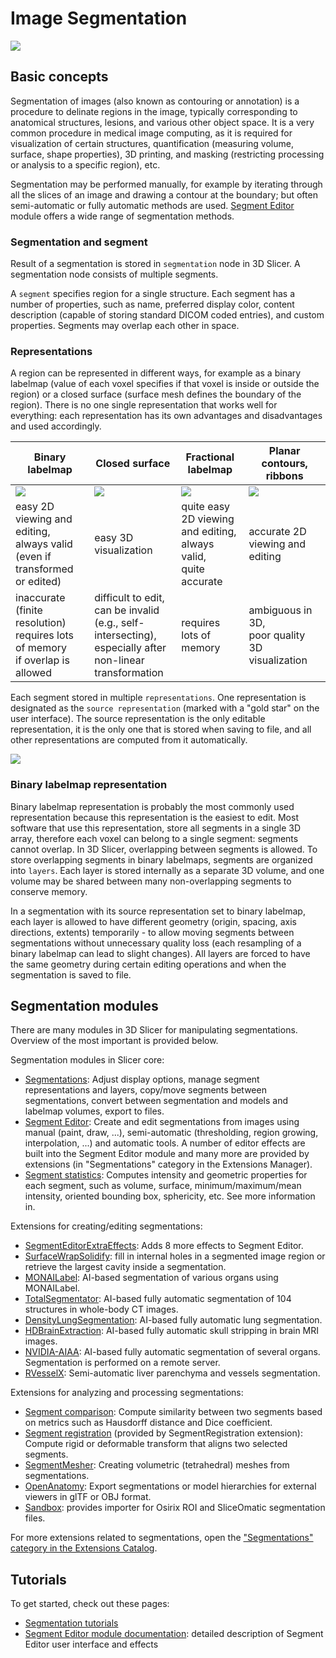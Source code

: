 # Image Segmentation

![](https://github.com/Slicer/Slicer/releases/download/docs-resources/image_segmentation_views.png)

## Basic concepts

Segmentation of images (also known as contouring or annotation) is a procedure to delinate regions in the image, typically corresponding to anatomical structures, lesions, and various other object space.
It is a very common procedure in medical image computing, as it is required for visualization of certain structures, quantification (measuring volume, surface, shape properties), 3D printing, and masking (restricting processing or analysis to a specific region), etc.

Segmentation may be performed manually, for example by iterating through all the slices of an image and drawing a contour at the boundary; but often semi-automatic or fully automatic methods are used. [Segment Editor](modules/segmenteditor.md) module offers a wide range of segmentation methods.

### Segmentation and segment

Result of a segmentation is stored in `segmentation` node in 3D Slicer. A segmentation node consists of multiple segments.

A `segment` specifies region for a single structure. Each segment has a number of properties, such as name, preferred display color, content description (capable of storing standard DICOM coded entries), and custom properties. Segments may overlap each other in space.

### Representations

A region can be represented in different ways, for example as a binary labelmap (value of each voxel specifies if that voxel is inside or outside the region) or a closed surface (surface mesh defines the boundary of the region). There is no one single representation that works well for everything: each representation has its own advantages and disadvantages and used accordingly.

| Binary labelmap                                                               | Closed surface                                                                                          | Fractional labelmap                                             | Planar contours, ribbons                       |
|-------------------------------------------------------------------------------|---------------------------------------------------------------------------------------------------------|-----------------------------------------------------------------|------------------------------------------------|
| ![](https://github.com/Slicer/Slicer/releases/download/docs-resources/image_segmentation_binary_labelmap.png)                                         | ![](https://github.com/Slicer/Slicer/releases/download/docs-resources/image_segmentation_closed_surface.png)                                                                    | ![](https://github.com/Slicer/Slicer/releases/download/docs-resources/image_segmentation_fractional_labelmap.png)                       | ![](https://github.com/Slicer/Slicer/releases/download/docs-resources/image_segmentation_planar_contour_ribbon.png)    |
| easy 2D viewing and editing, <br>always valid (even if<br>transformed or edited)     | easy 3D visualization                                                                                   | quite easy 2D viewing<br>and editing,<br>always valid,<br>quite accurate | accurate 2D viewing and editing                |
| inaccurate (finite resolution)<br>requires lots of memory<br>if overlap is allowed | difficult to edit,<br>can be invalid<br>(e.g., self-intersecting),<br>especially after non-linear<br>transformation | requires lots of memory                                         | ambiguous in 3D,<br>poor quality<br>3D visualization |

Each segment stored in multiple `representations`. One representation is designated as the `source representation` (marked with a "gold star" on the user interface). The source representation is the only editable representation, it is the only one that is stored when saving to file, and all other representations are computed from it automatically.

![](https://github.com/Slicer/Slicer/releases/download/docs-resources/image_segmentation_representations.png)

### Binary labelmap representation

Binary labelmap representation is probably the most commonly used representation because this representation is the easiest to edit. Most software that use this representation, store all segments in a single 3D array, therefore each voxel can belong to a single segment: segments cannot overlap. In 3D Slicer, overlapping between segments is allowed. To store overlapping segments in binary labelmaps, segments are organized into `layers`. Each layer is stored internally as a separate 3D volume, and one volume may be shared between many non-overlapping segments to conserve memory.

In a segmentation with its source representation set to binary labelmap, each layer is allowed to have different geometry (origin, spacing, axis directions, extents) temporarily - to allow moving segments between segmentations without unnecessary quality loss (each resampling of a binary labelmap can lead to slight changes). All layers are forced to have the same geometry during certain editing operations and when the segmentation is saved to file.

## Segmentation modules

There are many modules in 3D Slicer for manipulating segmentations. Overview of the most important is provided below.

Segmentation modules in Slicer core:
- [Segmentations](modules/segmentations.md): Adjust display options, manage segment representations and layers, copy/move segments between segmentations, convert between segmentation and models and labelmap volumes, export to files.
- [Segment Editor](modules/segmenteditor.md): Create and edit segmentations from images using manual (paint, draw, ...), semi-automatic (thresholding, region growing, interpolation, ...) and automatic tools. A number of editor effects are built into the Segment Editor module and many more are provided by extensions (in "Segmentations" category in the Extensions Manager).
- [Segment statistics](modules/segmentstatistics.md): Computes intensity and geometric properties for each segment, such as volume, surface, minimum/maximum/mean intensity, oriented bounding box, sphericity, etc. See more information in.

Extensions for creating/editing segmentations:
- [SegmentEditorExtraEffects](https://github.com/lassoan/SlicerSegmentEditorExtraEffects): Adds 8 more effects to Segment Editor.
- [SurfaceWrapSolidify](https://github.com/sebastianandress/Slicer-SurfaceWrapSolidify): fill in internal holes in a segmented image region or retrieve the largest cavity inside a segmentation.
- [MONAILabel](https://github.com/Project-MONAI/MONAILabel/tree/main/plugins/slicer/MONAILabel): AI-based segmentation of various organs using MONAILabel.
- [TotalSegmentator](https://github.com/lassoan/SlicerTotalSegmentator): AI-based fully automatic segmentation of 104 structures in whole-body CT images.
- [DensityLungSegmentation](https://github.com/pzaffino/SlicerDensityLungSegmentation): AI-based fully automatic lung segmentation.
- [HDBrainExtraction](https://github.com/lassoan/SlicerHDBrainExtraction): AI-based fully automatic skull stripping in brain MRI images.
- [NVIDIA-AIAA](https://github.com/NVIDIA/ai-assisted-annotation-client/tree/master/slicer-plugin): AI-based fully automatic segmentation of several organs. Segmentation is performed on a remote server.
- [RVesselX](https://github.com/R-Vessel-X/SlicerRVXLiverSegmentation): Semi-automatic liver parenchyma and vessels segmentation.

Extensions for analyzing and processing segmentations:
- [Segment comparison](https://www.slicer.org/wiki/Documentation/Nightly/Modules/SegmentComparison): Compute similarity between two segments based on metrics such as Hausdorff distance and Dice coefficient.
- [Segment registration](https://github.com/SlicerRt/SegmentRegistration) (provided by SegmentRegistration extension):
Compute rigid or deformable transform that aligns two selected segments.
- [SegmentMesher](https://github.com/lassoan/SlicerSegmentMesher): Creating volumetric (tetrahedral) meshes from segmentations.
- [OpenAnatomy](https://github.com/PerkLab/SlicerOpenAnatomy): Export segmentations or model hierarchies for external viewers in glTF or OBJ format.
- [Sandbox](https://github.com/PerkLab/SlicerSandbox): provides importer for Osirix ROI and SliceOmatic segmentation files.

For more extensions related to segmentations, open the ["Segmentations" category in the Extensions Catalog](https://extensions.slicer.org/catalog/Segmentation/30893/win).

## Tutorials

To get started, check out these pages:
- [Segmentation tutorials](https://training.slicer.org/#segmentation-tutorials)
- [Segment Editor module documentation](modules/segmenteditor.md): detailed description of Segment Editor user interface and effects
